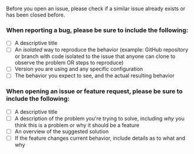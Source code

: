 Before you open an issue, please check if a similar issue already exists or has been closed before.

### When reporting a bug, please be sure to include the following:

- [ ] A descriptive title
- [ ] An *isolated* way to reproduce the behavior (example: GitHub repository or branch with code isolated to the issue that anyone can clone to observe the problem OR steps to reproduce)
- [ ] Version you are using and any specific configuration
- [ ] The behavior you expect to see, and the actual resulting behavior

### When opening an issue or feature request, please be sure to include the following:

- [ ] A descriptive title
- [ ] A description of the problem you're trying to solve, including *why* you think this is a problem or why it should be a feature
- [ ] An overview of the suggested solution
- [ ] If the feature changes current behavior, include details as to what and why

